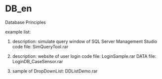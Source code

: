 # DB_en
Database Principles

example list:
1.  description:   simulate query window of SQL Server Management Studio
    code file:      SimQueryTool.rar
   
2.  description:   website of user login
    code file:      LoginSample.rar
    DATA file:      LoginDB_CaseSensor.rar
    
3.  sample of DropDownList:  DDListDemo.rar

